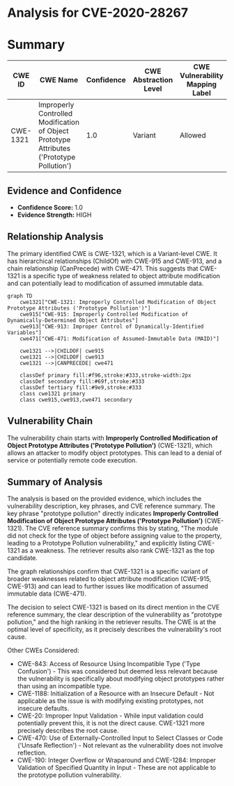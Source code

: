 # Analysis for CVE-2020-28267

# Summary
| CWE ID | CWE Name | Confidence | CWE Abstraction Level | CWE Vulnerability Mapping Label | CWE-Vulnerability Mapping Notes |
|---|---|---|---|---|---|
| CWE-1321 | Improperly Controlled Modification of Object Prototype Attributes ('Prototype Pollution') | 1.0 | Variant | Allowed | Primary CWE |

## Evidence and Confidence

*   **Confidence Score:** 1.0
*   **Evidence Strength:** HIGH

## Relationship Analysis
The primary identified CWE is CWE-1321, which is a Variant-level CWE. It has hierarchical relationships (ChildOf) with CWE-915 and CWE-913, and a chain relationship (CanPrecede) with CWE-471. This suggests that CWE-1321 is a specific type of weakness related to object attribute modification and can potentially lead to modification of assumed immutable data.

```mermaid
graph TD
    cwe1321["CWE-1321: Improperly Controlled Modification of Object Prototype Attributes ('Prototype Pollution')"]
    cwe915["CWE-915: Improperly Controlled Modification of Dynamically-Determined Object Attributes"]
    cwe913["CWE-913: Improper Control of Dynamically-Identified Variables"]
    cwe471["CWE-471: Modification of Assumed-Immutable Data (MAID)"]
    
    cwe1321 -->|CHILDOF| cwe915
    cwe1321 -->|CHILDOF| cwe913
    cwe1321 -->|CANPRECEDE| cwe471
    
    classDef primary fill:#f96,stroke:#333,stroke-width:2px
    classDef secondary fill:#69f,stroke:#333
    classDef tertiary fill:#9e9,stroke:#333
    class cwe1321 primary
    class cwe915,cwe913,cwe471 secondary
```

## Vulnerability Chain
The vulnerability chain starts with **Improperly Controlled Modification of Object Prototype Attributes ('Prototype Pollution')** (CWE-1321), which allows an attacker to modify object prototypes. This can lead to a denial of service or potentially remote code execution.

## Summary of Analysis
The analysis is based on the provided evidence, which includes the vulnerability description, key phrases, and CVE reference summary. The key phrase "prototype pollution" directly indicates **Improperly Controlled Modification of Object Prototype Attributes ('Prototype Pollution')** (CWE-1321). The CVE reference summary confirms this by stating, "The module did not check for the type of object before assigning value to the property, leading to a Prototype Pollution vulnerability," and explicitly listing CWE-1321 as a weakness. The retriever results also rank CWE-1321 as the top candidate.

The graph relationships confirm that CWE-1321 is a specific variant of broader weaknesses related to object attribute modification (CWE-915, CWE-913) and can lead to further issues like modification of assumed immutable data (CWE-471).

The decision to select CWE-1321 is based on its direct mention in the CVE reference summary, the clear description of the vulnerability as "prototype pollution," and the high ranking in the retriever results. The CWE is at the optimal level of specificity, as it precisely describes the vulnerability's root cause.

Other CWEs Considered:

*   CWE-843: Access of Resource Using Incompatible Type ('Type Confusion') - This was considered but deemed less relevant because the vulnerability is specifically about modifying object prototypes rather than using an incompatible type.
*   CWE-1188: Initialization of a Resource with an Insecure Default - Not applicable as the issue is with modifying existing prototypes, not insecure defaults.
*   CWE-20: Improper Input Validation - While input validation could potentially prevent this, it is not the direct cause. CWE-1321 more precisely describes the root cause.
*   CWE-470: Use of Externally-Controlled Input to Select Classes or Code ('Unsafe Reflection') - Not relevant as the vulnerability does not involve reflection.
*   CWE-190: Integer Overflow or Wraparound and CWE-1284: Improper Validation of Specified Quantity in Input - These are not applicable to the prototype pollution vulnerability.